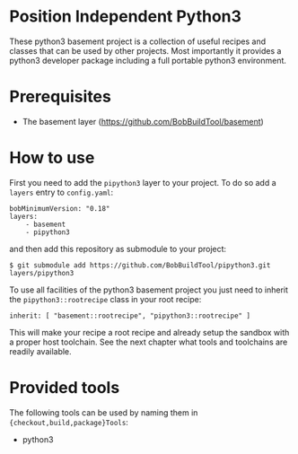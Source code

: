 # Position Independent Python3

These python3 basement project is a collection of useful recipes and classes that can be
used by other projects. Most importantly it provides a python3 developer package
including a full portable python3 environment.

# Prerequisites

* The basement layer (https://github.com/BobBuildTool/basement)

# How to use

First you need to add the `pipython3` layer to your project. To do so add a
`layers` entry to `config.yaml`:

    bobMinimumVersion: "0.18"
    layers:
        - basement
        - pipython3

and then add this repository as submodule to your project:

    $ git submodule add https://github.com/BobBuildTool/pipython3.git layers/pipython3

To use all facilities of the python3 basement project you just need to inherit the `pipython3::rootrecipe`
class in your root recipe:

    inherit: [ "basement::rootrecipe", "pipython3::rootrecipe" ]

This will make your recipe a root recipe and already setup the sandbox with a
proper host toolchain. See the next chapter what tools and toolchains are readily
available.

# Provided tools

The following tools can be used by naming them in `{checkout,build,package}Tools`:

* python3
